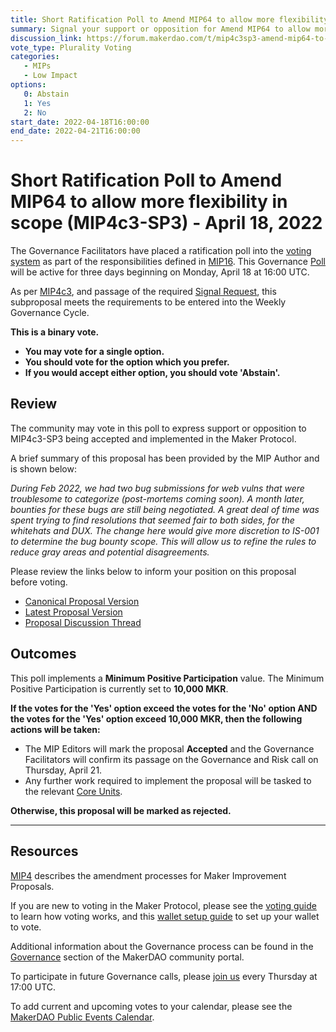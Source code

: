 ```yaml
---
title: Short Ratification Poll to Amend MIP64 to allow more flexibility in scope (MIP4c3-SP3) - April 18, 2022
summary: Signal your support or opposition for Amend MIP64 to allow more flexibility in scope (MIP4c3-SP3)
discussion_link: https://forum.makerdao.com/t/mip4c3sp3-amend-mip64-to-allow-more-flexibility-in-scope/14200
vote_type: Plurality Voting
categories:
   - MIPs
   - Low Impact
options:
   0: Abstain
   1: Yes
   2: No
start_date: 2022-04-18T16:00:00
end_date: 2022-04-21T16:00:00
---
```

# Short Ratification Poll to Amend MIP64 to allow more flexibility in scope (MIP4c3-SP3) - April 18, 2022

The Governance Facilitators have placed a ratification poll into the [voting system](https://vote.makerdao.com/polling) as part of the responsibilities defined in [MIP16](https://mips.makerdao.com/mips/details/MIP16). This Governance [Poll](https://community-development.makerdao.com/en/learn/governance/on-chain-gov) will be active for three days beginning on Monday, April 18 at 16:00 UTC.

As per [MIP4c3](https://mips.makerdao.com/mips/details/MIP4#MIP4c3), and passage of the required [Signal Request](https://forum.makerdao.com/t/advance-mip4c3-sp3-amend-mip64-to-allow-more-flexibility-in-scope-to-on-chain-poll/14435), this subproposal meets the requirements to be entered into the Weekly Governance Cycle.

**This is a binary vote.** 
- **You may vote for a single option.** 
- **You should vote for the option which you prefer.**
- **If you would accept either option, you should vote 'Abstain'.**

## Review

The community may vote in this poll to express support or opposition to MIP4c3-SP3 being accepted and implemented in the Maker Protocol.

A brief summary of this proposal has been provided by the MIP Author and is shown below:

*During Feb 2022, we had two bug submissions for web vulns that were troublesome to categorize (post-mortems coming soon). A month later, bounties for these bugs are still being negotiated. A great deal of time was spent trying to find resolutions that seemed fair to both sides, for the whitehats and DUX. The change here would give more discretion to IS-001 to determine the bug bounty scope. This will allow us to refine the rules to reduce gray areas and potential disagreements.*

Please review the links below to inform your position on this proposal before voting.
* [Canonical Proposal Version](https://github.com/makerdao/mips/blob/23470cb8ad013f906b7a379bd259729dc053f28d/MIP4/MIP4c3-Subproposals/MIP4c3-SP3.md)
* [Latest Proposal Version](https://mips.makerdao.com/mips/details/MIP4c3SP3)
* [Proposal Discussion Thread](https://forum.makerdao.com/t/mip4c3sp3-amend-mip64-to-allow-more-flexibility-in-scope/14200)

## Outcomes

This poll implements a **Minimum Positive Participation** value. The Minimum Positive Participation is currently set to **10,000 MKR**.

**If the votes for the 'Yes' option exceed the votes for the 'No' option AND the votes for the 'Yes' option exceed 10,000 MKR, then the following actions will be taken:**
* The MIP Editors will mark the proposal **Accepted** and the Governance Facilitators will confirm its passage on the Governance and Risk call on Thursday, April 21. 
* Any further work required to implement the proposal will be tasked to the relevant [Core Units](https://mips.makerdao.com/mips/details/MIP38#mip38c2-core-unit-state).

**Otherwise, this proposal will be marked as rejected.**

---

## Resources

[MIP4](https://mips.makerdao.com/mips/details/MIP4) describes the amendment processes for Maker Improvement Proposals.

If you are new to voting in the Maker Protocol, please see the [voting guide](https://community-development.makerdao.com/en/learn/governance/how-voting-works/) to learn how voting works, and this [wallet setup guide](https://community-development.makerdao.com/en/learn/governance/voting-setup/) to set up your wallet to vote.

Additional information about the Governance process can be found in the [Governance](https://community-development.makerdao.com/en/learn/governance) section of the MakerDAO community portal.

To participate in future Governance calls, please [join us](https://github.com/makerdao/community/tree/master/governance/governance-and-risk-meetings) every Thursday at 17:00 UTC.

To add current and upcoming votes to your calendar, please see the [MakerDAO Public Events Calendar](https://calendar.google.com/calendar/embed?src=makerdao.com_3efhm2ghipksegl009ktniomdk%40group.calendar.google.com&ctz=UTC&mode=week&showCalendars=0&showPrint=0).
